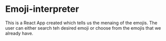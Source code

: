# Emoji-interpreter
This is a React App created which tells us the menaing of the emojis. The user can either search teh desired emoji or choose from the emojis that we already have.
